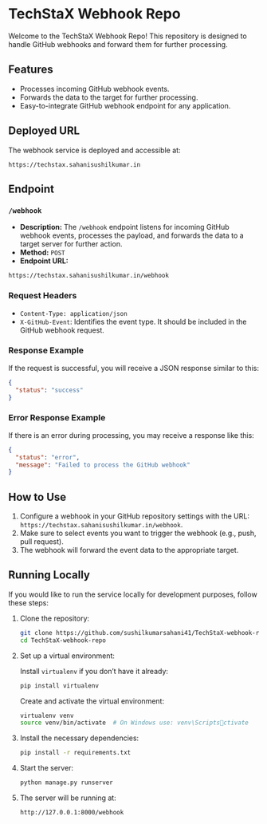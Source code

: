 # TechStaX Webhook Repo

Welcome to the TechStaX Webhook Repo! This repository is designed to handle GitHub webhooks and forward them for further processing.

## Features

- Processes incoming GitHub webhook events.
- Forwards the data to the target for further processing.
- Easy-to-integrate GitHub webhook endpoint for any application.

## Deployed URL

The webhook service is deployed and accessible at:

```
https://techstax.sahanisushilkumar.in
```

## Endpoint

### `/webhook`

- **Description:** The `/webhook` endpoint listens for incoming GitHub webhook events, processes the payload, and forwards the data to a target server for further action.
- **Method:** `POST`
- **Endpoint URL:** 
```
https://techstax.sahanisushilkumar.in/webhook
```

### Request Headers

- `Content-Type: application/json`
- `X-GitHub-Event`: Identifies the event type. It should be included in the GitHub webhook request.

### Response Example

If the request is successful, you will receive a JSON response similar to this:

```json
{
  "status": "success"
}
```

### Error Response Example

If there is an error during processing, you may receive a response like this:

```json
{
  "status": "error",
  "message": "Failed to process the GitHub webhook"
}
```

## How to Use

1. Configure a webhook in your GitHub repository settings with the URL: `https://techstax.sahanisushilkumar.in/webhook`.
2. Make sure to select events you want to trigger the webhook (e.g., push, pull request).
3. The webhook will forward the event data to the appropriate target.

## Running Locally

If you would like to run the service locally for development purposes, follow these steps:

1. Clone the repository:
   ```bash
   git clone https://github.com/sushilkumarsahani41/TechStaX-webhook-repo.git
   cd TechStaX-webhook-repo
   ```

2. Set up a virtual environment:

   Install `virtualenv` if you don’t have it already:

   ```bash
   pip install virtualenv
   ```

   Create and activate the virtual environment:

   ```bash
   virtualenv venv
   source venv/bin/activate  # On Windows use: venv\Scriptsctivate
   ```

3. Install the necessary dependencies:

   ```bash
   pip install -r requirements.txt
   ```

4. Start the server:

   ```bash
   python manage.py runserver
   ```

5. The server will be running at:

   ```
   http://127.0.0.1:8000/webhook
   ```